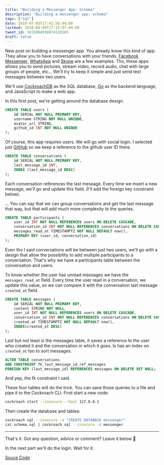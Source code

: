 ```yaml
---
title: "Building a Messenger App: Schema"
description: "Building a messenger app: schema"
tags: ["sql"]
date: 2018-07-05T17:42:56-04:00
lastmod: 2018-08-09T17:15:07-04:00
tweet_id: 1015004930074128385
draft: false
---
```


New post on building a messenger app.
You already know this kind of app. They allow you to have conversations with your friends. [Facebook Messenger](https://www.messenger.com/), [WhatsApp](https://www.whatsapp.com/) and [Skype](https://www.skype.com/) are a few examples. Tho, these apps allows you to send pictures, stream video, record audio, chat with large groups of people, etc... We'll try to keep it simple and just send text messages between two users.

We'll use [CockroachDB](https://www.cockroachlabs.com/) as the SQL database, [Go](https://golang.org/) as the backend language, and JavaScript to make a web app.

In this first post, we're getting around the database design.

```sql
CREATE TABLE users (
    id SERIAL NOT NULL PRIMARY KEY,
    username STRING NOT NULL UNIQUE,
    avatar_url STRING,
    github_id INT NOT NULL UNIQUE
);
```

Of course, this app requires users. We will go with social login. I selected just [GitHub](https://github.com/) so we keep a reference to the github user ID there.

```sql
CREATE TABLE conversations (
    id SERIAL NOT NULL PRIMARY KEY,
    last_message_id INT,
    INDEX (last_message_id DESC)
);
```

Each conversation references the last message. Every time we insert a new message, we'll go and update this field.
(I'll add the foreign key constraint below).

... You can say that we can group conversations and get the last message that way, but that will add much more complexity to the queries.

```sql
CREATE TABLE participants (
    user_id INT NOT NULL REFERENCES users ON DELETE CASCADE,
    conversation_id INT NOT NULL REFERENCES conversations ON DELETE CASCADE,
    messages_read_at TIMESTAMPTZ NOT NULL DEFAULT now(),
    PRIMARY KEY (user_id, conversation_id)
);
```

Even tho I said conversations will be between just two users, we'll go with a design that allow the possibility to add multiple participants to a conversation. That's why we have a participants table between the conversation and users.

To know whether the user has unread messages we have the `messages_read_at` field. Every time the user read in a conversation, we update this value, so we can compare it with the conversation last message `created_at` field.

```sql
CREATE TABLE messages (
    id SERIAL NOT NULL PRIMARY KEY,
    content STRING NOT NULL,
    user_id INT NOT NULL REFERENCES users ON DELETE CASCADE,
    conversation_id INT NOT NULL REFERENCES conversations ON DELETE CASCADE,
    created_at TIMESTAMPTZ NOT NULL DEFAULT now(),
    INDEX(created_at DESC)
);
```

Last but not least is the messages table, it saves a reference to the user who created it and the conversation in which it goes. Is has an index on `created_at` too to sort messages.

```sql
ALTER TABLE conversations
ADD CONSTRAINT fk_last_message_id_ref_messages
FOREIGN KEY (last_message_id) REFERENCES messages ON DELETE SET NULL;
```

And yep, the fk constraint I said.

These four tables will do the trick. You can save those queries to a file and pipe it to the Cockroach CLI. First start a new node:

```bash
cockroach start --insecure --host 127.0.0.1
```

Then create the database and tables:

```bash
cockroach sql --insecure -e "CREATE DATABASE messenger"
cat schema.sql | cockroach sql --insecure -d messenger
```

---

That's it. Got any question, advice or comment? Leave it below 🙂

In the next part we'll do the login. Wait for it.

[Souce Code](https://github.com/nicolasparada/go-messenger-demo)
